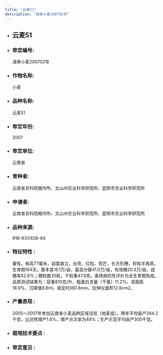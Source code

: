 ```yaml
---
title: "云麦51"
description: "滇审小麦200702号"
---
```

* ## 云麦51
* ###  审定编号:  
   滇审小麦200702号

*  ### 作物名称:  
   小麦

*   ###  品种名称: 
    云麦51

*   ### 审定年份: 
    2007

*   ### 审定单位:  
    云南省

*   ### 育种者:  
    云南省农科院粮作所、文山州农业科学研究所、昆明市农业科学研究所

*   ### 申请者:  
    云南省农科院粮作所、文山州农业科学研究所、昆明市农业科学研究所

*   ### 品种来源:  
    91B-831/92B-84

*   ### 特征特性 : 
    春性。株高77厘米，幼苗直立，白壳、红粒、短芒、长方形穗，籽粒半角质。生育期164天，基本苗16.1万/亩，最高分蘖41.0万/亩，有效穗20.3万/亩，成穗率52.8%；穗粒数35粒，千粒重47.8克。条锈病抗性评价为全生育期免疫。品质测试结果为：容重810克/升，粗蛋白含量（干基）11.2%，湿面筋18.9%，沉降值9.8ml，稳定时间0.8min，拉伸仪面积12.8cm2。

*   ### 产量表现 : 
    2005～2007年参加云南省小麦品种区域试验（地麦组）。两年平均亩产264.2千克，比对照增产1.6%，增产点次率为48%；生产示范平均亩产300千克。

*   ### 栽培技术要点 : 
    

*   ### 审定意见 : 
    
